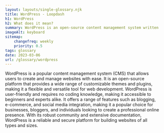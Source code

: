 ```yaml
--- 
layout: layouts/single-glossary.njk
title: WordPress - Loopdash
h1: WordPress
h2: What does it mean?
summary: WordPress is an open-source content management system written in PHP that allows users to create and manage websites with ease.
imageAlt: keyboard
sitemap:
	changefreq: weekly
	priority: 0.5
tags: glossary
date: 2023-03-06
url: /glossary/wordpress
---
```


WordPress is a popular content management system (CMS) that allows users to create and manage websites with ease. It is an open-source platform that provides a wide range of customizable themes and plugins, making it a flexible and versatile tool for web development. WordPress is user-friendly and requires no coding knowledge, making it accessible to beginners and experts alike. It offers a range of features such as blogging, e-commerce, and social media integration, making it a popular choice for businesses, bloggers, and individuals looking to create a professional online presence. With its robust community and extensive documentation, WordPress is a reliable and secure platform for building websites of all types and sizes.